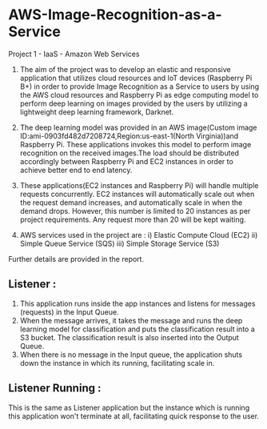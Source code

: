# AWS-Image-Recognition-as-a-Service
Project 1 - IaaS - Amazon Web Services


1) The aim of the project was to develop an elastic and responsive application that utilizes cloud resources and IoT devices (Raspberry Pi B+) in order to provide Image Recognition as a Service to users by using the AWS cloud resources and Raspberry Pi as edge computing model to perform deep learning on images provided by the users by utilizing a lightweight deep learning framework, Darknet.

2) The deep learning model was provided in an AWS image(Custom image ID:ami-0903fd482d7208724,Region:us-east-1(North Virginia))and Raspberry Pi. These applications invokes this model to perform image recognition on the received images.The load should be distributed accordingly between Raspberry Pi and EC2 instances in order to achieve better end to end latency.

3) These applications(EC2 instances and Raspberry Pi) will handle multiple requests concurrently. EC2 instances will automatically scale out when the request demand increases, and automatically scale in when the demand drops. However, this number is limited to 20 instances as per project requirements. Any request more than 20 will be kept waiting.

4) AWS services used in the project are : 
  i) Elastic Compute Cloud (EC2)
 ii) Simple Queue Service (SQS)
iii) Simple Storage Service (S3)

Further details are provided in the report.


Listener :
----------

1) This application runs inside the app instances and listens for messages (requests) in the Input Queue.
2) When the message arrives, it takes the message and runs the deep learning model for classification and puts the      classification result into a S3 bucket. The classification result is also inserted into the Output Queue.
3) When there is no message in the Input queue, the application shuts down the instance in which its running, facilitating scale in.

Listener Running :
------------------
This is the same as Listener application but the instance which is running this application won't terminate at all, facilitating quick response to the user.
